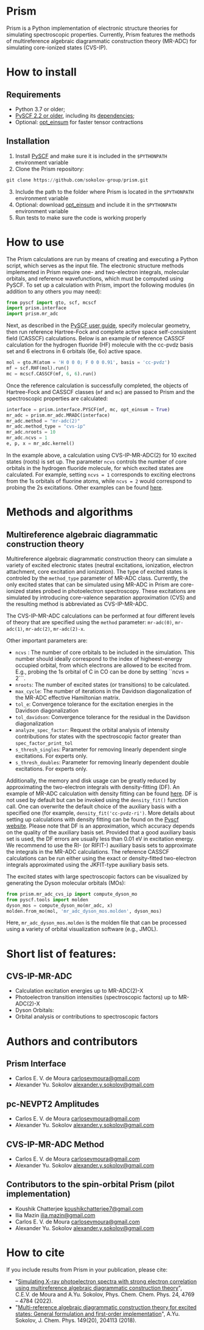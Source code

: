 # Prism
Prism is a Python implementation of electronic structure theories for simulating spectroscopic properties.
Currently, Prism features the methods of multireference algebraic diagrammatic construction theory (MR-ADC) for simulating core-ionized states (CVS-IP).

# How to install
## Requirements
- Python 3.7 or older;
- [PySCF 2.2 or older](https://github.com/pyscf/pyscf/), including its [dependencies](https://pyscf.org/install.html);
- Optional: [opt_einsum](https://optimized-einsum.readthedocs.io/en/stable/) for faster tensor contractions

## Installation
1) Install [PySCF](https://github.com/pyscf/pyscf/) and make sure it is included in the ``$PYTHONPATH`` environment variable
2) Clone the Prism repository:
```python
git clone https://github.com/sokolov-group/prism.git
```
3) Include the path to the folder where Prism is located in the ```$PYTHONPATH``` environment variable
4) Optional: download [opt_einsum](https://optimized-einsum.readthedocs.io/en/stable/) and include it in the ``$PYTHONPATH`` environment variable
5) Run tests to make sure the code is working properly

# How to use
The Prism calculations are run by means of creating and executing a Python script, which serves as the input file.
The electronic structure methods implemented in Prism require one- and two-electron integrals, molecular orbitals, and reference wavefunctions, which must be computed using PySCF.
To set up a calculation with Prism, import the following modules (in addition to any others you may need):

```python
from pyscf import gto, scf, mcscf
import prism.interface
import prism.mr_adc
```

Next, as described in the [PySCF user guide](https://pyscf.org/user.html), specify molecular geometry, then run reference Hartree-Fock and complete active space self-consistent field (CASSCF) calculations.
Below is an example of reference CASSCF calculation for the hydrogen fluoride (HF) molecule with the cc-pvdz basis set and 6 electrons in 6 orbitals (6e, 6o) active space.

```python
mol = gto.M(atom = 'H 0 0 0; F 0 0 0.91', basis = 'cc-pvdz')
mf = scf.RHF(mol).run()
mc = mcscf.CASSCF(mf, 6, 6).run()
```

Once the reference calculation is successfully completed, the objects of Hartree-Fock and CASSCF classes (```mf``` and ```mc```) are passed to Prism and the spectroscopic properties are calculated:

```python
interface = prism.interface.PYSCF(mf, mc, opt_einsum = True)
mr_adc = prism.mr_adc.MRADC(interface)
mr_adc.method = "mr-adc(2)"
mr_adc.method_type = "cvs-ip"
mr_adc.nroots = 10
mr_adc.ncvs = 1
e, p, x = mr_adc.kernel()
```

In the example above, a calculation using CVS-IP-MR-ADC(2) for 10 excited states (roots) is set up. 
The parameter ```ncvs``` controls the number of core orbitals in the hydrogen fluoride molecule, for which excited states are calculated.
For example, setting ```ncvs = 1``` corresponds to exciting electrons from the 1s orbitals of fluorine atoms, while ```ncvs = 2``` would correspond to probing the 2s excitations.
Other examples can be found [here](examples/).

# Methods and algorithms
## Multireference algebraic diagrammatic construction theory
Multireference algebraic diagrammatic construction theory can simulate a variety of excited electronic states (neutral excitations, ionization, electron attachment, core excitation and ionization).
The type of excited states is controled by the ```method_type``` parameter of MR-ADC class.
Currently, the only excited states that can be simulated using MR-ADC in Prism are core-ionized states probed in photoelectron spectroscopy.
These excitations are simulated by introducing core-valence separation approximation (CVS) and the resulting method is abbreviated as CVS-IP-MR-ADC.

The CVS-IP-MR-ADC calculations can be performed at four different levels of theory that are specified using the ```method``` parameter: ```mr-adc(0)```, ```mr-adc(1)```, ```mr-adc(2)```, ```mr-adc(2)-x```.

Other important parameters are:
 - ```ncvs``` : The number of core orbitals to be included in the simulation. This number should ideally correspond to the index of higheest-energy occupied orbital, from which electrons are allowed to be excited from. E.g., probing the 1s orbital of C in CO can be done by setting ``ncvs = 2```.
 - ```nroots```: The number of excited states (or transitions) to be calculated. 
 - ```max_cycle```: The number of iterations in the Davidson diagonalization of the MR-ADC effective Hamiltonian matrix.
 - ```tol_e```: Convergence tolerance for the excitation energies in the Davidson diagonalization
 - ```tol_davidson```: Convergence tolerance for the residual in the Davidson diagonalization
 - ```analyze_spec_factor```: Request the orbital analysis of intensity contributions for states with the spectroscopic factor greater than ```spec_factor_print_tol```
 - ```s_thresh_singles```: Parameter for removing linearly dependent single excitations. For experts only.
 - ```s_thresh_doubles```: Parameter for removing linearly dependent double excitations. For experts only.

Additionally, the memory and disk usage can be greatly reduced by approximating the two-electron integrals with density-fitting (DF). 
An example of MR-ADC calculation with density fitting can be found [here](https://github.com/sokolov-group/prism/blob/main/examples/cvs_ip_mr_adc/05-density_fitting.py). 
DF is not used by default but can be invoked using the ```density_fit()``` function call. 
One can overwrite the default choice of the auxiliary basis with a specified one (for example, ```density_fit('cc-pvdz-ri')```. 
More details about setting up calculations with density fitting can be found on the [Pyscf website](https://pyscf.org/user/df.html).
Please note that DF is an approximation, which accuracy depends on the quality of the auxiliary basis set.
Provided that a good auxiliary basis set is used, the DF errors are usually less than 0.01 eV in excitation energy.
We recommend to use the RI- (or RIFIT-) auxiliary basis sets to approximate the integrals in the MR-ADC calculations.
The reference CASSCF calculations can be run either using the exact or density-fitted two-electron integrals approximated using the JKFIT-type auxiliary basis sets.

The excited states with large spectroscopic factors can be visualized by generating the Dyson molecular orbitals (MOs):

```python
from prism.mr_adc_cvs_ip import compute_dyson_mo
from pyscf.tools import molden
dyson_mos = compute_dyson_mo(mr_adc, x)
molden.from_mo(mol, 'mr_adc_dyson_mos.molden', dyson_mos)
```

Here, ```mr_adc_dyson_mos.molden``` is the molden file that can be processed using a variety of orbital visualization software (e.g., JMOL).

# Short list of features:

## CVS-IP-MR-ADC
- Calculation excitation energies up to MR-ADC(2)-X
- Photoelectron transition intensities (spectroscopic factors) up to MR-ADC(2)-X
- Dyson Orbitals:
- Orbital analysis or contributions to spectroscopic factors

# Authors and contributors
[//]: # (To be moved to AUTHORS file)
## Prism Interface
- Carlos E. V. de Moura <carlosevmoura@gmail.com>
- Alexander Yu. Sokolov <alexander.y.sokolov@gmail.com>

## pc-NEVPT2 Amplitudes
- Carlos E. V. de Moura <carlosevmoura@gmail.com>
- Alexander Yu. Sokolov <alexander.y.sokolov@gmail.com>

## CVS-IP-MR-ADC Method
- Carlos E. V. de Moura <carlosevmoura@gmail.com>
- Alexander Yu. Sokolov <alexander.y.sokolov@gmail.com>

## Contributors to the spin-orbital Prism (pilot implementation)
- Koushik Chatterjee <koushikchatterjee7@gmail.com>
- Ilia Mazin <ilia.mazin@gmail.com>
- Carlos E. V. de Moura <carlosevmoura@gmail.com>
- Alexander Yu. Sokolov <alexander.y.sokolov@gmail.com>

# How to cite
If you include results from Prism in your publication, please cite:
- "[Simulating X-ray photoelectron spectra with strong electron correlation using multireference algebraic diagrammatic construction theory](https://doi.org/10.1039/d1cp05476g)", C.E.V. de Moura and A.Yu. Sokolov, Phys. Chem. Chem. Phys. 24, 4769 – 4784 (2022).
- "[Multi-reference algebraic diagrammatic construction theory for excited states: General formulation and first-order implementation](https://doi.org/10.1063/1.5055380)", A.Yu. Sokolov, J. Chem. Phys. 149(20), 204113 (2018).


